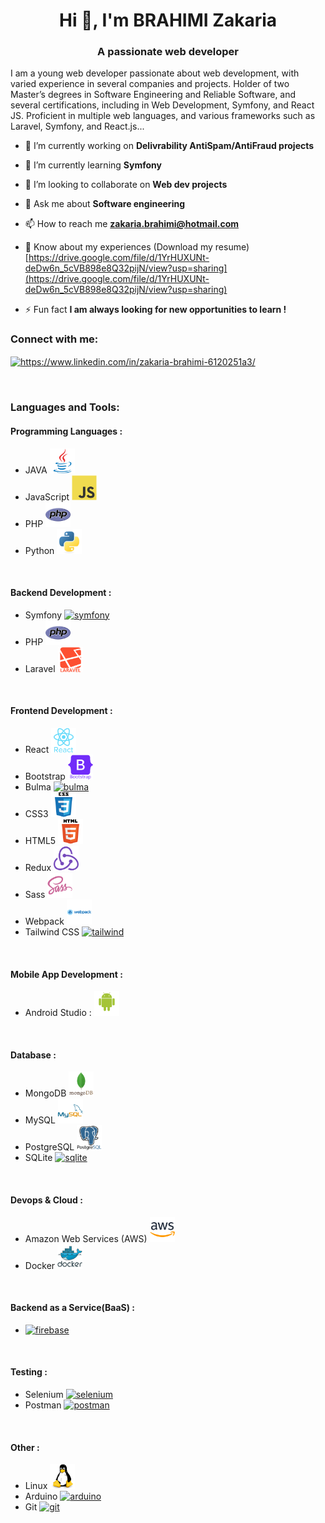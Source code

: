 <h1 align="center">Hi 👋, I'm BRAHIMI Zakaria</h1>
<h3 align="center">A passionate web developer</h3>

I am a young web developer passionate about web development, with varied experience in several companies and projects. Holder of two Master’s degrees in Software Engineering and Reliable Software, and several certifications, including in Web Development, Symfony, and React JS. Proficient in multiple web languages, and various frameworks such as Laravel, Symfony, and React.js...

- 🔭 I’m currently working on **Delivrability AntiSpam/AntiFraud projects**

- 🌱 I’m currently learning **Symfony**

- 👯 I’m looking to collaborate on **Web dev projects**

- 💬 Ask me about **Software engineering**

- 📫 How to reach me **zakaria.brahimi@hotmail.com**

- 📄 Know about my experiences (Download my resume) [https://drive.google.com/file/d/1YrHUXUNt-deDw6n_5cVB898e8Q32pijN/view?usp=sharing](https://drive.google.com/file/d/1YrHUXUNt-deDw6n_5cVB898e8Q32pijN/view?usp=sharing)

- ⚡ Fun fact **I am always looking for new opportunities to learn !**
    <br>



<h3 align="left">Connect with me:</h3>
<p align="left">
<a href="https://linkedin.com/in/https://www.linkedin.com/in/zakaria-brahimi-6120251a3/" target="blank"><img align="center" src="https://raw.githubusercontent.com/rahuldkjain/github-profile-readme-generator/master/src/images/icons/Social/linked-in-alt.svg" alt="https://www.linkedin.com/in/zakaria-brahimi-6120251a3/" height="30" width="40" /></a>
</p>
    <br>
<h3 align="left">Languages and Tools:</h3>
<p align="left"> 
  <h4 align="left">Programming Languages :</h4>
  <ul>
    <li> JAVA  <a href="https://www.java.com" target="_blank" rel="noreferrer"> <img src="https://raw.githubusercontent.com/devicons/devicon/master/icons/java/java-original.svg" alt="java" width="40" height="40"/> </a></li>
    <li> JavaScript  <a href="https://developer.mozilla.org/en-US/docs/Web/JavaScript" target="_blank" rel="noreferrer"> <img src="https://raw.githubusercontent.com/devicons/devicon/master/icons/javascript/javascript-original.svg" alt="javascript" width="40" height="40"/> </a>    </li>
    <li> PHP  <a href="https://www.php.net" target="_blank" rel="noreferrer"> <img src="https://raw.githubusercontent.com/devicons/devicon/master/icons/php/php-original.svg" alt="php" width="40" height="40"/> </a> </li> 
    <li> Python  <a href="https://www.python.org" target="_blank" rel="noreferrer"> <img src="https://raw.githubusercontent.com/devicons/devicon/master/icons/python/python-original.svg" alt="python" width="40" height="40"/> </a> </li>
  </ul>
  <br>
  <h4 align="left">Backend Development :</h4>
  <ul>
    <li> Symfony <a href="https://symfony.com" target="_blank" rel="noreferrer"> <img src="https://symfony.com/logos/symfony_black_03.svg" alt="symfony" width="40" height="40"/> </a> </li>
    <li> PHP <a href="https://www.php.net" target="_blank" rel="noreferrer"> <img src="https://raw.githubusercontent.com/devicons/devicon/master/icons/php/php-original.svg" alt="php" width="40" height="40"/> </a> </li>
    <li> Laravel <a href="https://laravel.com/" target="_blank" rel="noreferrer"> <img src="https://raw.githubusercontent.com/devicons/devicon/master/icons/laravel/laravel-plain-wordmark.svg" alt="laravel" width="40" height="40"/> </a> </li>
 </ul>

<br>
  <h4 align="left">Frontend Development :</h4>
  <ul>
    <li> React <a href="https://reactjs.org/" target="_blank" rel="noreferrer"> <img src="https://raw.githubusercontent.com/devicons/devicon/master/icons/react/react-original-wordmark.svg" alt="react" width="40" height="40"/> </a> </li>
    <li> Bootstrap <a href="https://getbootstrap.com" target="_blank" rel="noreferrer"> <img src="https://raw.githubusercontent.com/devicons/devicon/master/icons/bootstrap/bootstrap-plain-wordmark.svg" alt="bootstrap" width="40" height="40"/> </a> </li>
    <li> Bulma <a href="https://bulma.io/" target="_blank" rel="noreferrer"> <img src="https://raw.githubusercontent.com/gilbarbara/logos/804dc257b59e144eaca5bc6ffd16949752c6f789/logos/bulma.svg" alt="bulma" width="40" height="40"/> </a> </li>
    <li> CSS3 <a href="https://www.w3schools.com/css/" target="_blank" rel="noreferrer"> <img src="https://raw.githubusercontent.com/devicons/devicon/master/icons/css3/css3-original-wordmark.svg" alt="css3" width="40" height="40"/> </a> </li>
    <li> HTML5 <a href="https://www.w3.org/html/" target="_blank" rel="noreferrer"> <img src="https://raw.githubusercontent.com/devicons/devicon/master/icons/html5/html5-original-wordmark.svg" alt="html5" width="40" height="40"/> </a> </li>
    <li> Redux <a href="https://redux.js.org" target="_blank" rel="noreferrer"> <img src="https://raw.githubusercontent.com/devicons/devicon/master/icons/redux/redux-original.svg" alt="redux" width="40" height="40"/> </a> </li>
    <li> Sass <a href="https://sass-lang.com" target="_blank" rel="noreferrer"> <img src="https://raw.githubusercontent.com/devicons/devicon/master/icons/sass/sass-original.svg" alt="sass" width="40" height="40"/> </a> </li>
    <li> Webpack <a href="https://webpack.js.org" target="_blank" rel="noreferrer"> <img src="https://raw.githubusercontent.com/devicons/devicon/d00d0969292a6569d45b06d3f350f463a0107b0d/icons/webpack/webpack-original-wordmark.svg" alt="webpack" width="40" height="40"/> </a> </li>
    <li> Tailwind CSS <a href="https://tailwindcss.com/" target="_blank" rel="noreferrer"> <img src="https://www.vectorlogo.zone/logos/tailwindcss/tailwindcss-icon.svg" alt="tailwind" width="40" height="40"/> </a> </li>
</ul>
  
<br>
  <h4 align="left">Mobile App Development :</h4>
  <ul>
    <li> Android Studio :  <a href="https://developer.android.com" target="_blank" rel="noreferrer"> <img src="https://raw.githubusercontent.com/devicons/devicon/master/icons/android/android-original-wordmark.svg" alt="android" width="40" height="40"/> </a> 
    </li>
  </ul>
<br>
  <h4 align="left">Database :</h4>
  <ul>
    <li> MongoDB <a href="https://www.mongodb.com/" target="_blank" rel="noreferrer"> <img src="https://raw.githubusercontent.com/devicons/devicon/master/icons/mongodb/mongodb-original-wordmark.svg" alt="mongodb" width="40" height="40"/> </a> </li>
    <li> MySQL <a href="https://www.mysql.com/" target="_blank" rel="noreferrer"> <img src="https://raw.githubusercontent.com/devicons/devicon/master/icons/mysql/mysql-original-wordmark.svg" alt="mysql" width="40" height="40"/> </a> </li>
    <li> PostgreSQL <a href="https://www.postgresql.org" target="_blank" rel="noreferrer"> <img src="https://raw.githubusercontent.com/devicons/devicon/master/icons/postgresql/postgresql-original-wordmark.svg" alt="postgresql" width="40" height="40"/> </a> </li>
    <li> SQLite <a href="https://www.sqlite.org/" target="_blank" rel="noreferrer"> <img src="https://www.vectorlogo.zone/logos/sqlite/sqlite-icon.svg" alt="sqlite" width="40" height="40"/> </a> </li>
</ul>

<br>
  <h4 align="left">Devops & Cloud :</h4>
  <ul>
    <li> Amazon Web Services (AWS) <a href="https://aws.amazon.com" target="_blank" rel="noreferrer"> <img src="https://raw.githubusercontent.com/devicons/devicon/master/icons/amazonwebservices/amazonwebservices-original-wordmark.svg" alt="aws" width="40" height="40"/> </a> </li>
    <li> Docker <a href="https://www.docker.com/" target="_blank" rel="noreferrer"> <img src="https://raw.githubusercontent.com/devicons/devicon/master/icons/docker/docker-original-wordmark.svg" alt="docker" width="40" height="40"/> </a> </li>
</ul>

<br>
  <h4 align="left">Backend as a Service(BaaS) :</h4>
  <ul>
    <li>
        <a href="https://firebase.google.com/" target="_blank" rel="noreferrer"> <img src="https://www.vectorlogo.zone/logos/firebase/firebase-icon.svg" alt="firebase" width="40" height="40"/> </a> 
    </li>
  </ul>

<br>
  <h4 align="left">Testing :</h4>
  <ul>
    <li> Selenium <a href="https://www.selenium.dev" target="_blank" rel="noreferrer"> <img src="https://raw.githubusercontent.com/detain/svg-logos/780f25886640cef088af994181646db2f6b1a3f8/svg/selenium-logo.svg" alt="selenium" width="40" height="40"/> </a> </li>
    <li> Postman <a href="https://postman.com" target="_blank" rel="noreferrer"> <img src="https://www.vectorlogo.zone/logos/getpostman/getpostman-icon.svg" alt="postman" width="40" height="40"/> </a> </li>
</ul>


<br>
  <h4 align="left">Other :</h4>
  <ul>
    <li> Linux <a href="https://www.linux.org/" target="_blank" rel="noreferrer"> <img src="https://raw.githubusercontent.com/devicons/devicon/master/icons/linux/linux-original.svg" alt="linux" width="40" height="40"/> </a> </li>
    <li> Arduino <a href="https://www.arduino.cc/" target="_blank" rel="noreferrer"> <img src="https://cdn.worldvectorlogo.com/logos/arduino-1.svg" alt="arduino" width="40" height="40"/> </a> </li>
    <li> Git <a href="https://git-scm.com/" target="_blank" rel="noreferrer"> <img src="https://www.vectorlogo.zone/logos/git-scm/git-scm-icon.svg" alt="git" width="40" height="40"/> </a> </li>
</ul>


   


